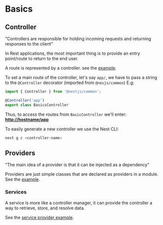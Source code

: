 # Basics

## Controller

"Controllers are responsible for holding incoming requests and returning responses to the client"

In Rest applications, the most important thing is to provide an entry point/route to return to the end user.

A route is represented by a controller. see the [example](./basics.controller.ts#L7).

To set a main route of the controller, let's say `app/`, we have to pass a string to the `@Controller` decorator (imported from `@nesjs/common`)
E.g:

```ts
import { Controller } from '@nestjs/common';

@Controller('app')
export class BasicsController
```

Thus, to access the routes from `BasicController` we'll enter: **<http://hostname/app>**

To easily generate a new controller we use the Nest CLI:

```bash
nest g c <controller-name>
```

## Providers

"The main idea of a provider is that it can be injected as a dependency"

Providers are just simple classes that are declared as providers in a module. See the [example](./basics.module.ts#L32).

### Services

A service is more like a controller manager, it can provide the controller a way to retrieve, store, and resolve data.

See the [service provider example](./basics.service.ts#L18).
